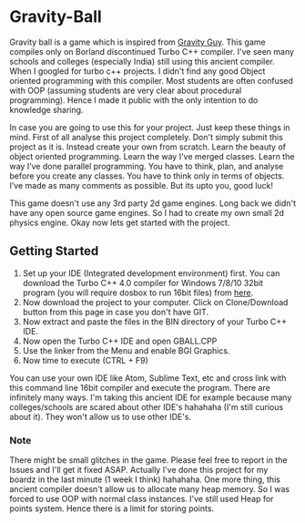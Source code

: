 # Gravity-Ball
Gravity ball is a game which is inspired from [Gravity Guy](http://www.y8.com/games/gravity_guy). This game compiles only on Borland discontinued Turbo C++ compiler. I've seen many schools and colleges (especially India) still using this ancient compiler. When I googled for turbo c++ projects. I didn't find any good Object oriented programming with this compiler. Most students are often confused with OOP (assuming students are very clear about procedural programming). Hence I made it public with the only intention to do knowledge sharing.

In case you are going to use this for your project. Just keep these things in mind. First of all analyse this project completely. Don't simply submit this project as it is. Instead create your own from scratch. Learn the beauty of object oriented programming. Learn the way I've merged classes. Learn the way I’ve done parallel programming. You have to think, plan, and analyse before you create any classes. You have to think only in terms of objects. I’ve made as many comments as possible. But its upto you, good luck!

This game doesn't use any 3rd party 2d game engines. Long back we didn't have any open source game engines. So I had to create my own small 2d physics engine. Okay now lets get started with the project.

## Getting Started

1. Set up your IDE (Integrated development environment) first. You can download the Turbo C++ 4.0 compiler for Windows 7/8/10 32bit program (you will require dosbox to run 16bit files) from [here](https://drive.google.com/file/d/0B_LCZZjtZ3WPUFVxanFNM2tNWk0/view?usp=sharing).
2. Now download the project to your computer. Click on Clone/Download button from this page in case you don't have GIT.
3. Now extract and paste the files in the BIN directory of your Turbo C++ IDE.
4. Now open the Turbo C++ IDE and open GBALL.CPP
5. Use the linker from the Menu and enable BGI Graphics.
6. Now time to execute (CTRL + F9)

You can use your own IDE like Atom, Sublime Text, etc and cross link with this command line 16bit compiler and execute the program. There are infinitely many ways. I'm taking this ancient IDE for example because many colleges/schools are scared about other IDE's hahahaha (I'm still curious about it). They won't allow us to use other IDE's. 

### Note

There might be small glitches in the game. Please feel free to report in the Issues and I'll get it fixed ASAP. Actually I've done this project for my boardz in the last minute (1 week I think) hahahaha. One more thing, this ancient compiler doesn't allow us to allocate many heap memory. So I was forced to use OOP with normal class instances. I've still used Heap for points system. Hence there is a limit for storing points.
